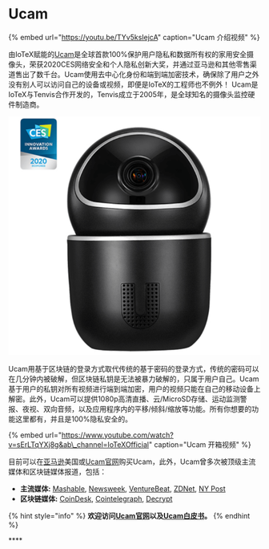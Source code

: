 # Ucam

{% embed url="https://youtu.be/TYv5ksIejcA" caption="Ucam 介绍视频" %}

由IoTeX赋能的[Ucam](https://ucam.iotex.io/zh/home-zh/)是全球首款100%保护用户隐私和数据所有权的家用安全摄像头，荣获2020CES网络安全和个人隐私创新大奖，并通过亚马逊和其他零售渠道售出了数千台。Ucam使用去中心化身份和端到端加密技术，确保除了用户之外没有别人可以访问自己的设备或视频，即便是IoTeX的工程师也不例外！ Ucam是IoTeX与Tenvis合作开发的，Tenvis成立于2005年，是全球知名的摄像头监控硬件制造商。

![](../.gitbook/assets/image%20%285%29.png)

Ucam用基于区块链的登录方式取代传统的基于密码的登录方式，传统的密码可以在几分钟内被破解，但区块链私钥是无法被暴力破解的，只属于用户自己。Ucam基于用户的私钥对所有视频进行端到端加密，用户的视频只能在自己的移动设备上解密。此外，Ucam可以提供1080p高清直播、云/MicroSD存储、运动监测警报、夜视、双向音频，以及应用程序内的平移/倾斜/缩放等功能。所有你想要的功能这里都有，并且是100%隐私安全的。

{% embed url="https://www.youtube.com/watch?v=sErLTqYXj8g&ab\_channel=IoTeXOfficial" caption="Ucam 开箱视频" %}

目前可以在[亚马逊](https://www.amazon.com/Pet-Camera-Detection-Blockchain-Authorization/dp/B08FDM5RZ5)美国或[Ucam官网](https://ucam.iotex.io/buy-ucam/)购买Ucam，此外，Ucam曾多次被顶级主流媒体和区块链媒体报道，包括：

* **主流媒体:** [Mashable](https://mashable.com/shopping/feb-23-ucam-private-home-security-camera/), [Newsweek](https://www.newsweek.com/new-iotex-ucam-looks-provide-unrivaled-privacy-security-1517040), [VentureBeat](https://venturebeat.com/2020/01/06/iotexs-ucam-is-a-blockchain-based-encrypted-private-home-camera/), [ZDNet](https://www.zdnet.com/article/new-ucam-security-camera-is-powered-by-the-blockchain/), [NY Post](https://nypost.com/2021/02/23/keep-your-home-safe-with-this-hacker-proof-camera-thats-under-50/)
* **区块链媒体:** [CoinDesk](https://www.coindesk.com/hardware-is-hard-two-blockchain-devices-win-plaudits-at-ces-2020), [Cointelegraph](https://cointelegraph.com/news/blockchain-technology-now-powers-a-privacy-focused-security-camera), [Decrypt](https://decrypt.co/15991/forget-amazon-ring-how-blockchain-could-secure-your-home)

{% hint style="info" %}
**欢迎访问**[**Ucam官网**](https://ucam.iotex.io/)**以及**[**Ucam白皮书**](https://cdn.iotex.io/docs/ucam-whitepaper.pdf)**。**
{% endhint %}

\*\*\*\*

